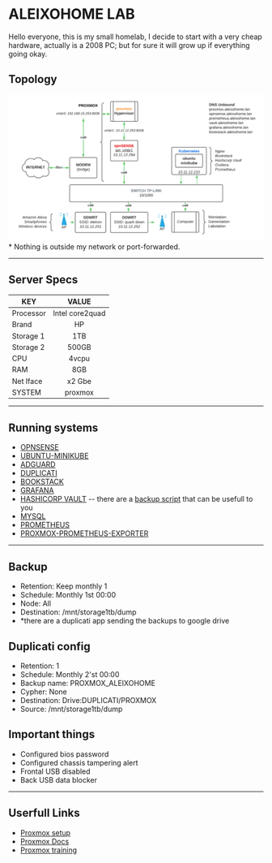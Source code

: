 # ALEIXOHOME LAB

Hello everyone, this is my small homelab, I decide to start with a very cheap hardware, actually is a 2008 PC; but for sure it will grow up if everything going okay.

## Topology

[![topology](static/images/homelab.png)]()
\* Nothing is outside my network or port-forwarded.
<hr>

## Server Specs
| KEY | VALUE |
|--------|:-----------:|
| Processor | Intel core2quad |
| Brand | HP |
| Storage 1 | 1TB |
| Storage 2 | 500GB |
| CPU | 4vcpu |
| RAM | 8GB |
| Net Iface | x2 Gbe |
| SYSTEM | proxmox |

<hr>

## Running systems
- [OPNSENSE](virtual%20machines/opnsense)
- [UBUNTU-MINIKUBE](virtual%20machines/ubuntu-minikube/)
- [ADGUARD](virtual%20machines/ubuntu-minikube/Adguard/)
- [DUPLICATI](virtual%20machines/ubuntu-minikube/duplicati/)
- [BOOKSTACK](virtual%20machines/ubuntu-minikube/Kubernetes/bookstack/)
- [GRAFANA](virtual%20machines/ubuntu-minikube/Kubernetes/grafana/)
- [HASHICORP VAULT](virtual%20machines/ubuntu-minikube/Kubernetes/hasicorp%20vault/) -- there are a [backup script](virtual%20machines/ubuntu-minikube/Kubernetes/hasicorp%20vault/vault-backup.py) that can be usefull to you
- [MYSQL](virtual%20machines/ubuntu-minikube/Kubernetes/mysql/)
- [PROMETHEUS](virtual%20machines/ubuntu-minikube/Kubernetes/prometheus/)
- [PROXMOX-PROMETHEUS-EXPORTER](virtual%20machines/ubuntu-minikube/Kubernetes/prometheus-pve-exporter/)

<hr>

## Backup
- Retention: Keep monthly 1
- Schedule: Monthly 1st 00:00
- Node: All
- Destination: /mnt/storage1tb/dump
- *there are a duplicati app sending the backups to google drive

## Duplicati config
- Retention: 1
- Schedule: Monthly 2'st 00:00
- Backup name: PROXMOX_ALEIXOHOME
- Cypher: None
- Destination: Drive:DUPLICATI/PROXMOX
- Source: /mnt/storage1tb/dump

## Important things
- Configured bios password
- Configured chassis tampering alert
- Frontal USB disabled
- Back USB data blocker

<hr>

## Userfull Links
- [Proxmox setup](https://www.proxmox.com/en/proxmox-ve/get-started)
- [Proxmox Docs](https://www.proxmox.com/en/downloads/category/documentation-pve)
- [Proxmox training](https://www.proxmox.com/en/training)